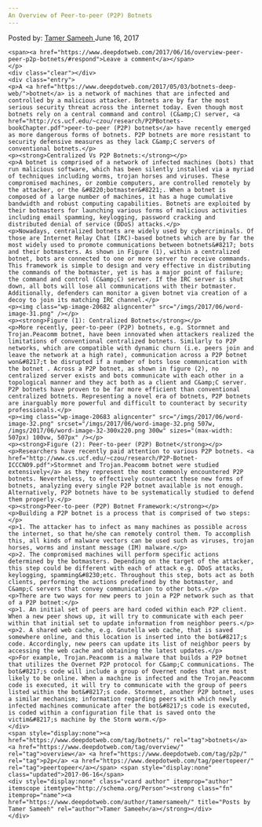 ```yaml
---
An Overview of Peer-to-peer (P2P) Botnets
---
```

<article class="post-listing post-20669 post type-post status-publish format-standard has-post-thumbnail hentry  tag-botnets tag-overview tag-p2p tag-peertopeer">
    <div class="post-inner">
        <span>Posted by: <a href="https://www.deepdotweb.com/author/tamersameeh/" title="">Tamer Sameeh </a></span>
    <span>June 16, 2017</span>
    
    <span><a href="https://www.deepdotweb.com/2017/06/16/overview-peer-peer-p2p-botnets/#respond">Leave a comment</a></span>
    </p>
    <div class="clear"></div>
    <div class="entry">
    <p>A <a href="https://www.deepdotweb.com/2017/05/03/botnets-deep-web/">botnet</a> is a network of machines that are infected and controlled by a malicious attacker. Botnets are by far the most serious security threat across the internet today. Even though most botnets rely on a central command and control (C&amp;C) server, <a href="http://cs.ucf.edu/~czou/research/P2PBotnets-bookChapter.pdf">peer-to-peer (P2P) botnets</a> have recently emerged as more dangerous forms of botnets. P2P botnets are more resistant to security defensive measures as they lack C&amp;C servers of conventional botnets.</p>
    <p><strong>Centralized Vs P2P Botnets:</strong></p>
    <p>A botnet is comprised of a network of infected machines (bots) that run malicious software, which has been silently installed via a myriad of techniques including worms, trojan horses and viruses. These compromised machines, or zombie computers, are controlled remotely by the attacker, or the &#8220;botmaster&#8221;. When a botnet is composed of a large number of machines, it has a huge cumulative bandwidth and robust computing capabilities. Botnets are exploited by their botmasters for launching various forms of malicious activities including email spamming, keylogging, password cracking and distributed denial of service (DDoS) attacks.</p>
    <p>Nowadays, centralized botnets are widely used by cybercriminals. Of those are Internet Relay Chat (IRC)-based botnets which are by far the most widely used to promote communications between botnets&#8217; bots and their botmasters. As shown in Figure (1), within a centralized botnet, bots are connected to one or more server to receive commands. This framework is simple to design and very effective in distributing the commands of the botmaster, yet is has a major point of failure; the command and control (C&amp;C) server. If the IRC server is shut down, all bots will lose all communications with their botmaster. Additionally, defenders can monitor a given botnet via creation of a decoy to join its matching IRC channel.</p>
    <p><img class="wp-image-20682 aligncenter" src="/imgs/2017/06/word-image-31.png" /></p>
    <p><strong>Figure (1): Centralized Botnets</strong></p>
    <p>More recently, peer-to-peer (P2P) botnets, e.g. Stormnet and Trojan.Peacomm botnet, have been innovated when attackers realized the limitations of conventional centralized botnets. Similarly to P2P networks, which are compatible with dynamic churn (i.e. peers join and leave the network at a high rate), communication across a P2P botnet won&#8217;t be disrupted if a number of bots lose communication with the botnet . Across a P2P botnet, as shown in figure (2), no centralized server exists and bots communicate with each other in a topological manner and they act both as a client and C&amp;C server. P2P botnets have proven to be far more efficient than conventional centralized botnets. Representing a novel era of botnets, P2P botnets are inarguably more powerful and difficult to counteract by security professionals.</p>
    <p><img class="wp-image-20683 aligncenter" src="/imgs/2017/06/word-image-32.png" srcset="/imgs/2017/06/word-image-32.png 507w, /imgs/2017/06/word-image-32-300x220.png 300w" sizes="(max-width: 507px) 100vw, 507px" /></p>
    <p><strong>Figure (2): Peer-to-peer (P2P) Botnet</strong></p>
    <p>Researchers have recently paid attention to various P2P botnets. <a href="http://www.cs.ucf.edu/~czou/research/P2P-Botnet-ICCCN09.pdf">Stormnet and Trojan.Peacomm botnet were studied extensively</a> as they represent the most commonly encountered P2P botnets. Nevertheless, to effectively counteract these new forms of botnets, analyzing every single P2P botnet available is not enough. Alternatively, P2P botnets have to be systematically studied to defend them properly.</p>
    <p><strong>Peer-to-peer (P2P) Botnet Framework:</strong></p>
    <p>Building a P2P botnet is a process that is comprised of two steps:</p>
    <p>1. The attacker has to infect as many machines as possible across the internet, so that he/she can remotely control them. To accomplish this, all kinds of malware vectors can be used such as viruses, trojan horses, worms and instant message (IM) malware.</p>
    <p>2. The compromised machines will perform specific actions determined by the botmasters. Depending on the target of the attacker, this step could be different with each of attack e.g. DDoS attacks, keylogging, spamming&#8230;etc. Throughout this step, bots act as both clients, performing the actions predefined by the botmaster, and C&amp;C servers that convey communication to other bots.</p>
    <p>There are two ways for new peers to join a P2P network such as that of a P2P botnet:</p>
    <p>1. An initial set of peers are hard coded within each P2P client. When a new peer shows up, it will try to communicate with each peer within that initial set to update information from neighbor peers.</p>
    <p>2. A shared web cache, e.g. Gnutella web cache, that is saved somewhere online, and this location is inserted into the bot&#8217;s code. Accordingly, new peers can update its list of neighbor peers by accessing the web cache and obtaining the latest updates.</p>
    <p>For example, Trojan.Peacomm is a malware that builds a P2P botnet that utilizes the Overnet P2P protocol for C&amp;C communications. The bot&#8217;s code will include a group of Overnet nodes that are most likely to be online. When a machine is infected and the Trojan.Peacomm code is executed, it will try to communicate with the group of peers listed within the bot&#8217;s code. Stormnet, another P2P botnet, uses a similar mechanism; information regarding peers with which newly infected machines communicate after the bot&#8217;s code is executed, is coded within a configuration file that is saved onto the victim&#8217;s machine by the Storm worm.</p>
    </div>
    <span style="display:none"><a href="https://www.deepdotweb.com/tag/botnets/" rel="tag">botnets</a> <a href="https://www.deepdotweb.com/tag/overview/" rel="tag">overview</a> <a href="https://www.deepdotweb.com/tag/p2p/" rel="tag">p2p</a> <a href="https://www.deepdotweb.com/tag/peertopeer/" rel="tag">peertopeer</a></span> <span style="display:none" class="updated">2017-06-16</span>
    <div style="display:none" class="vcard author" itemprop="author" itemscope itemtype="http://schema.org/Person"><strong class="fn" itemprop="name"><a href="https://www.deepdotweb.com/author/tamersameeh/" title="Posts by Tamer Sameeh" rel="author">Tamer Sameeh</a></strong></div>
    </div>
</article>

